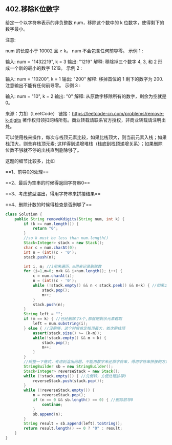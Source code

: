 ## 402.移除K位数字

给定一个以字符串表示的非负整数 num，移除这个数中的 k 位数字，使得剩下的数字最小。

注意:

num 的长度小于 10002 且 ≥ k。
num 不会包含任何前导零。
示例 1 :

输入: num = "1432219", k = 3
输出: "1219"
解释: 移除掉三个数字 4, 3, 和 2 形成一个新的最小的数字 1219。
示例 2 :

输入: num = "10200", k = 1
输出: "200"
解释: 移掉首位的 1 剩下的数字为 200. 注意输出不能有任何前导零。
示例 3 :

输入: num = "10", k = 2
输出: "0"
解释: 从原数字移除所有的数字，剩余为空就是0。

来源：力扣（LeetCode）
链接：https://leetcode-cn.com/problems/remove-k-digits
著作权归领扣网络所有。商业转载请联系官方授权，非商业转载请注明出处。

可以使用栈来操作，每次与栈顶元素比较，如果比栈顶大，则当前元素入栈；如果栈顶大，则舍弃栈顶元素; 这样得到递增堆栈（栈底到栈顶递增关系）；如果删除位数不够就不停的出栈直到删除够了。

这题的细节比较多，比如

==1、前导0的处理==

==2、最后为空串的时候得返回字符串0==

==3、考虑整型溢出，得用字符串来拼接结果==

==4、删除计数的时候得检查是否删够了==

```java
class Solution {
    public String removeKdigits(String num, int k) {
        if (k >= num.length()) {
            return "0";
        }
        //so k must be less than num.length()
        Stack<Integer> stack = new Stack();
        char c = num.charAt(0);
        int n = (int)(c - '0');
        stack.push(n);

        int i, m; //i用来遍历，m用来记录删除数
        for (i=1,m=0; m<k && i<num.length(); i++) {
            c = num.charAt(i);
            n = (int)(c - '0');
            while (!stack.empty() && n < stack.peek() && m<k) { //如果之前的数比较大就出栈删除
                stack.pop();
                m++;
            }
            stack.push(n);
        }
        String left = "";
        if (m == k) { //已经删除了k个,那就把剩余元素截取
            left = num.substring(i);
        } else { //没删够，这个时候肯定栈顶最大，依次删栈顶
            assert(stack.size() >= (k-m));
            while(!stack.empty() && m < k) {
                stack.pop();
                m++;
            }
        }
        //规整一下格式，考虑到溢出问题，不能用数字来还原字符串，得用字符串拼接的方式
        StringBuilder sb = new StringBuilder();
        Stack<Integer> reverseStack = new Stack();
        while (!stack.empty()) { //先倒转，方便处理前导0
            reverseStack.push(stack.pop());
        }
        while (!reverseStack.empty()) {
            n = reverseStack.pop();
            if (n == 0 && sb.length() == 0) { //删除前导0
                continue;
            }
            sb.append(n);
        }
        String result = sb.append(left).toString();
        return result.length() == 0 ? "0" : result;
    }
}
```

